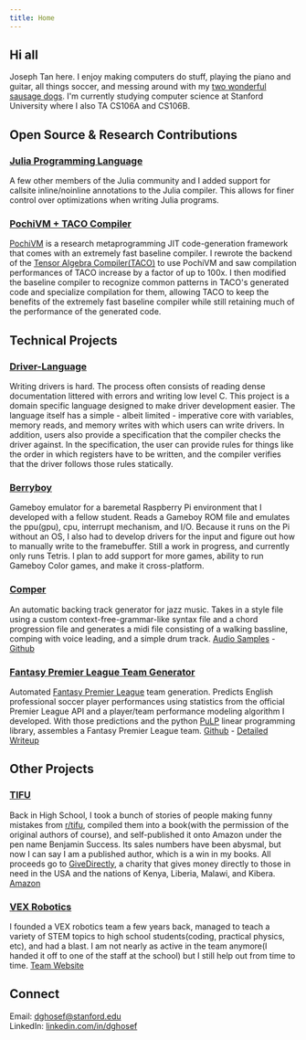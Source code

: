 ```yaml
---
title: Home
---
```

## Hi all
Joseph Tan here. I enjoy making computers do stuff, playing the piano and guitar, all things soccer, and messing around with my [two wonderful sausage dogs](dogs.jpg). I'm currently studying computer science at Stanford University where I also TA CS106A and CS106B.

## Open Source & Research Contributions

### [Julia Programming Language](https://github.com/JuliaLang/julia)
A few other members of the Julia community and I added support for
callsite inline/noinline annotations to the Julia compiler. This
allows for finer control over optimizations when writing Julia programs.

### [PochiVM + TACO Compiler](https://github.com/dghosef/zoomzoomtaco)
[PochiVM](https://github.com/sillycross/PochiVM) is a research metaprogramming 
JIT code-generation framework that comes with an extremely fast baseline compiler. 
I rewrote the backend of the [Tensor Algebra Compiler(TACO)](http://tensor-compiler.org/)
to use PochiVM and saw compilation performances of TACO increase by a factor of up to 100x.
I then modified the baseline compiler to recognize common patterns in TACO's generated code and
specialize compilation for them, allowing TACO to keep the benefits of the extremely fast baseline compiler
while still retaining much of the performance of the generated code.

## Technical Projects

### [Driver-Language](https://github.com/dghosef/driver-language)
Writing drivers is hard. The process often consists of reading dense
documentation littered with errors and writing low level C. This project
is a domain specific language designed to make driver development easier.
The language itself has a simple - albeit limited - imperative core with
variables, memory reads, and memory writes with which users can write drivers.
In addition, users also provide a specification that the compiler checks the driver
against. In the specification, the user can provide rules for things like the order in which
registers have to be written, and the compiler verifies that the driver follows those rules statically.

### [Berryboy](berryboy.jpg)
Gameboy emulator for a baremetal Raspberry Pi environment that I
developed with a fellow student. Reads a Gameboy ROM file and emulates
the ppu(gpu), cpu, interrupt mechanism, and I/O. Because it runs on
the Pi without an OS, I also had to develop drivers for the input and
figure out how to manually write to the framebuffer. Still a work in
progress, and currently only runs Tetris. I plan to add support for
more games, ability to run Gameboy Color games, and make it
cross-platform.

### [Comper](https://github.com/dghosef/comper)
An automatic backing track generator for jazz music. Takes in a style
file using a custom context-free-grammar-like syntax file and a chord
progression file and generates a midi file consisting of a walking
bassline, comping with voice leading, and a simple drum track.
[Audio Samples](https://soundcloud.com/joseph-tan-486477918/sets/automatically-generated-backing-tracks) - [Github](https://github.com/dghosef/comper)

### [Fantasy Premier League Team Generator](https://github.com/dghosef/FPL-team-generator)

Automated [Fantasy Premier League](https://fantasy.premierleague.com)
team generation. Predicts English professional soccer player
performances using statistics from the official Premier League API and
a player/team performance modeling algorithm I developed. With those
predictions and the python [PuLP](https://pypi.org/project/PuLP/)
linear programming library, assembles a Fantasy Premier League team.
[Github](https://github.com/dghosef/FPL-team-generator) - [Detailed
Writeup](fpl-writeup)

## Other Projects


### [TIFU](https://www.amazon.com/TIFU-Mortifying-confessions-internet-community-ebook/dp/B081Z794ZD/ref=sr_1_1?dchild=1&keywords=tifu&qid=1608609736&s=books&sr=1-1)

Back in High School, I took a bunch of stories of people making funny
mistakes from [r/tifu](https://reddit.com/r/tifu), compiled them into
a book(with the permission of the original authors of course), and
self-published it onto Amazon under the pen name Benjamin Success. Its
sales numbers have been abysmal, but now I can say I am a published
author, which is a win in my books. All proceeds go to
[GiveDirectly](https://www.givedirectly.org/), a charity that gives
money directly to those in need in the USA and the nations of Kenya,
Liberia, Malawi, and Kibera.
[Amazon](https://www.amazon.com/TIFU-Mortifying-confessions-internet-community-ebook/dp/B081Z794ZD/ref=sr_1_1?dchild=1&keywords=tifu&qid=1608609736&s=books&sr=1-1)

### [VEX Robotics](https://heritage-schools.org/academics/robotics/)

I founded a VEX robotics team a few years back, managed to teach a
variety of STEM topics to high school students(coding, practical
physics, etc), and had a blast. I am not nearly as active in the team
anymore(I handed it off to one of the staff at the school) but I still
help out from time to time. [Team
Website](https://heritage-schools.org/academics/robotics/)

## Connect
Email: [dghosef@stanford.edu](mailto:dghosef@stanford.edu) \
LinkedIn: [linkedin.com/in/dghosef](https://www.linkedin.com/in/dghosef/)
